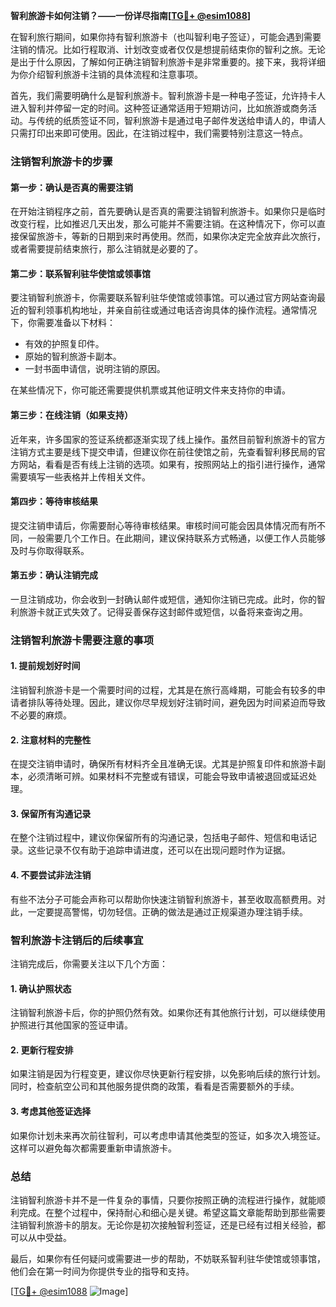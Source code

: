 **智利旅游卡如何注销？——一份详尽指南[[TG💪+ @esim1088](https://t.me/s/esim1088)]**

在智利旅行期间，如果你持有智利旅游卡（也叫智利电子签证），可能会遇到需要注销的情况。比如行程取消、计划改变或者仅仅是想提前结束你的智利之旅。无论是出于什么原因，了解如何正确注销智利旅游卡是非常重要的。接下来，我将详细为你介绍智利旅游卡注销的具体流程和注意事项。

首先，我们需要明确什么是智利旅游卡。智利旅游卡是一种电子签证，允许持卡人进入智利并停留一定的时间。这种签证通常适用于短期访问，比如旅游或商务活动。与传统的纸质签证不同，智利旅游卡是通过电子邮件发送给申请人的，申请人只需打印出来即可使用。因此，在注销过程中，我们需要特别注意这一特点。

### **注销智利旅游卡的步骤**

#### **第一步：确认是否真的需要注销**
在开始注销程序之前，首先要确认是否真的需要注销智利旅游卡。如果你只是临时改变行程，比如推迟几天出发，那么可能并不需要注销。在这种情况下，你可以直接保留旅游卡，等新的日期到来时再使用。然而，如果你决定完全放弃此次旅行，或者需要提前结束旅行，那么注销就是必要的了。

#### **第二步：联系智利驻华使馆或领事馆**
要注销智利旅游卡，你需要联系智利驻华使馆或领事馆。可以通过官方网站查询最近的智利领事机构地址，并亲自前往或通过电话咨询具体的操作流程。通常情况下，你需要准备以下材料：

- 有效的护照复印件。
- 原始的智利旅游卡副本。
- 一封书面申请信，说明注销的原因。

在某些情况下，你可能还需要提供机票或其他证明文件来支持你的申请。

#### **第三步：在线注销（如果支持）**
近年来，许多国家的签证系统都逐渐实现了线上操作。虽然目前智利旅游卡的官方注销方式主要是线下提交申请，但建议你在前往使馆之前，先查看智利移民局的官方网站，看看是否有线上注销的选项。如果有，按照网站上的指引进行操作，通常需要填写一些表格并上传相关文件。

#### **第四步：等待审核结果**
提交注销申请后，你需要耐心等待审核结果。审核时间可能会因具体情况而有所不同，一般需要几个工作日。在此期间，建议保持联系方式畅通，以便工作人员能够及时与你取得联系。

#### **第五步：确认注销完成**
一旦注销成功，你会收到一封确认邮件或短信，通知你注销已完成。此时，你的智利旅游卡就正式失效了。记得妥善保存这封邮件或短信，以备将来查询之用。

### **注销智利旅游卡需要注意的事项**

#### **1. 提前规划好时间**
注销智利旅游卡是一个需要时间的过程，尤其是在旅行高峰期，可能会有较多的申请者排队等待处理。因此，建议你尽早规划好注销时间，避免因为时间紧迫而导致不必要的麻烦。

#### **2. 注意材料的完整性**
在提交注销申请时，确保所有材料齐全且准确无误。尤其是护照复印件和旅游卡副本，必须清晰可辨。如果材料不完整或有错误，可能会导致申请被退回或延迟处理。

#### **3. 保留所有沟通记录**
在整个注销过程中，建议你保留所有的沟通记录，包括电子邮件、短信和电话记录。这些记录不仅有助于追踪申请进度，还可以在出现问题时作为证据。

#### **4. 不要尝试非法注销**
有些不法分子可能会声称可以帮助你快速注销智利旅游卡，甚至收取高额费用。对此，一定要提高警惕，切勿轻信。正确的做法是通过正规渠道办理注销手续。

### **智利旅游卡注销后的后续事宜**

注销完成后，你需要关注以下几个方面：

#### **1. 确认护照状态**
注销智利旅游卡后，你的护照仍然有效。如果你还有其他旅行计划，可以继续使用护照进行其他国家的签证申请。

#### **2. 更新行程安排**
如果注销是因为行程变更，建议你尽快更新行程安排，以免影响后续的旅行计划。同时，检查航空公司和其他服务提供商的政策，看看是否需要额外的手续。

#### **3. 考虑其他签证选择**
如果你计划未来再次前往智利，可以考虑申请其他类型的签证，如多次入境签证。这样可以避免每次都需要重新申请旅游卡。

### **总结**

注销智利旅游卡并不是一件复杂的事情，只要你按照正确的流程进行操作，就能顺利完成。在整个过程中，保持耐心和细心是关键。希望这篇文章能帮助到那些需要注销智利旅游卡的朋友。无论你是初次接触智利签证，还是已经有过相关经验，都可以从中受益。

最后，如果你有任何疑问或需要进一步的帮助，不妨联系智利驻华使馆或领事馆，他们会在第一时间为你提供专业的指导和支持。

[[TG💪+ @esim1088](https://t.me/s/esim1088) ![Image](https://i.postimg.cc/4NQfJmqS/Snipaste-2025-05-13-00-14-12.png)]